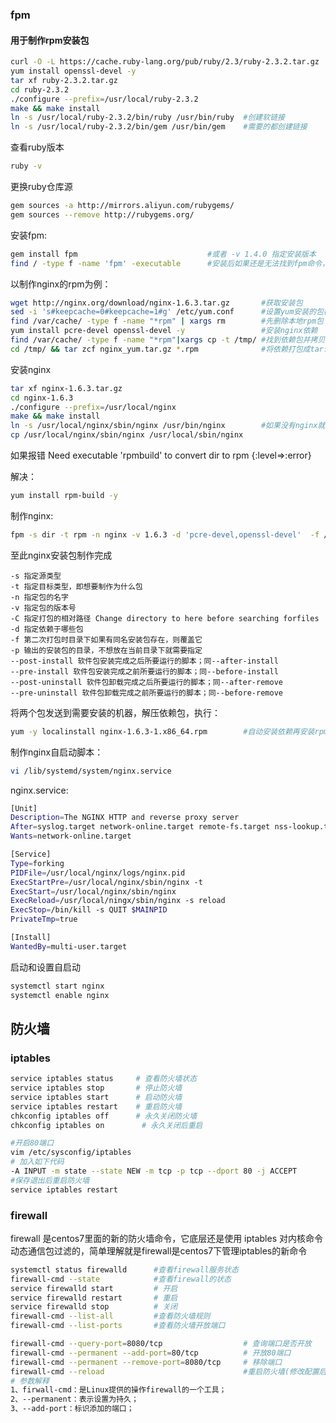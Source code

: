 

### fpm 

#### 用于制作rpm安装包 

```bash
curl -O -L https://cache.ruby-lang.org/pub/ruby/2.3/ruby-2.3.2.tar.gz	#安装ruby,版本要求大于2.3
yum install openssl-devel -y
tar xf ruby-2.3.2.tar.gz
cd ruby-2.3.2
./configure --prefix=/usr/local/ruby-2.3.2
make && make install
ln -s /usr/local/ruby-2.3.2/bin/ruby /usr/bin/ruby	#创建软链接
ln -s /usr/local/ruby-2.3.2/bin/gem /usr/bin/gem	#需要的都创建链接
```

查看ruby版本

```bash
ruby -v
```

更换ruby仓库源

``` bash
gem sources -a http://mirrors.aliyun.com/rubygems/
gem sources --remove http://rubygems.org/
```

安装fpm:

``` bash
gem install fpm 							#或者 -v 1.4.0 指定安装版本
find / -type f -name 'fpm' -executable		#安装后如果还是无法找到fpm命令，执行这个命令找到fpm路径并创建链接以直接执行
```



以制作nginx的rpm为例：

```bash
wget http://nginx.org/download/nginx-1.6.3.tar.gz		#获取安装包
sed -i 's#keepcache=0#keepcache=1#g' /etc/yum.conf		#设置yum安装的包都会保存在本地
find /var/cache/ -type f -name "*rpm" | xargs rm 		#先删除本地rpm包
yum install pcre-devel openssl-devel -y					#安装nginx依赖
find /var/cache/ -type f -name "*rpm"|xargs cp -t /tmp/ #找到依赖包并拷贝到别的目录
cd /tmp/ && tar zcf nginx_yum.tar.gz *.rpm				#将依赖打包成tar包
```

安装nginx 

```bash
tar xf nginx-1.6.3.tar.gz
cd nginx-1.6.3
./configure --prefix=/usr/local/nginx
make && make install
ln -s /usr/local/nginx/sbin/nginx /usr/bin/nginx		#如果没有nginx就创建软链接
cp /usr/local/nginx/sbin/nginx /usr/local/sbin/nginx
```
如果报错
Need executable 'rpmbuild' to convert dir to rpm {:level=>:error}

解决：
``` bash
yum install rpm-build -y
```
制作nginx:
```bash
fpm -s dir -t rpm -n nginx -v 1.6.3 -d 'pcre-devel,openssl-devel'  -f /usr/local/nginx/
```

至此nginx安装包制作完成

``` 
-s 指定源类型
-t 指定目标类型，即想要制作为什么包
-n 指定包的名字
-v 指定包的版本号
-C 指定打包的相对路径 Change directory to here before searching forfiles
-d 指定依赖于哪些包
-f 第二次打包时目录下如果有同名安装包存在，则覆盖它
-p 输出的安装包的目录，不想放在当前目录下就需要指定
--post-install 软件包安装完成之后所要运行的脚本；同--after-install
--pre-install 软件包安装完成之前所要运行的脚本；同--before-install
--post-uninstall 软件包卸载完成之后所要运行的脚本；同--after-remove
--pre-uninstall 软件包卸载完成之前所要运行的脚本；同--before-remove
```



将两个包发送到需要安装的机器，解压依赖包，执行：

```bash
yum -y localinstall nginx-1.6.3-1.x86_64.rpm		#自动安装依赖再安装rpm
```

制作nginx自启动脚本：

``` bash
vi /lib/systemd/system/nginx.service
```

nginx.service:

```bash
[Unit]
Description=The NGINX HTTP and reverse proxy server
After=syslog.target network-online.target remote-fs.target nss-lookup.target
Wants=network-online.target

[Service]
Type=forking
PIDFile=/usr/local/nginx/logs/nginx.pid
ExecStartPre=/usr/local/nginx/sbin/nginx -t
ExecStart=/usr/local/nginx/sbin/nginx
ExecReload=/usr/local/ningx/sbin/nginx -s reload
ExecStop=/bin/kill -s QUIT $MAINPID
PrivateTmp=true

[Install]
WantedBy=multi-user.target
```

启动和设置自启动

```bash
systemctl start nginx
systemctl enable nginx
```



## 防火墙

### iptables 

```bash
service iptables status  	# 查看防火墙状态
service iptables stop 		# 停止防火墙
service iptables start 		# 启动防火墙
service iptables restart 	# 重启防火墙
chkconfig iptables off 		# 永久关闭防火墙
chkconfig iptables on　　		# 永久关闭后重启

#开启80端口
vim /etc/sysconfig/iptables
# 加入如下代码
-A INPUT -m state --state NEW -m tcp -p tcp --dport 80 -j ACCEPT
#保存退出后重启防火墙
service iptables restart
```

### firewall 

firewall 是centos7里面的新的防火墙命令，它底层还是使用 iptables 对内核命令动态通信包过滤的，简单理解就是firewall是centos7下管理iptables的新命令

```bash
systemctl status firewalld		#查看firewall服务状态
firewall-cmd --state			#查看firewall的状态
service firewalld start			# 开启
service firewalld restart		# 重启
service firewalld stop			# 关闭
firewall-cmd --list-all			#查看防火墙规则
firewall-cmd --list-ports		#查看防火墙开放端口

firewall-cmd --query-port=8080/tcp					# 查询端口是否开放
firewall-cmd --permanent --add-port=80/tcp			# 开放80端口
firewall-cmd --permanent --remove-port=8080/tcp		# 移除端口
firewall-cmd --reload								#重启防火墙(修改配置后要重启防火墙)
# 参数解释
1、firwall-cmd：是Linux提供的操作firewall的一个工具；
2、--permanent：表示设置为持久；
3、--add-port：标识添加的端口；
```





